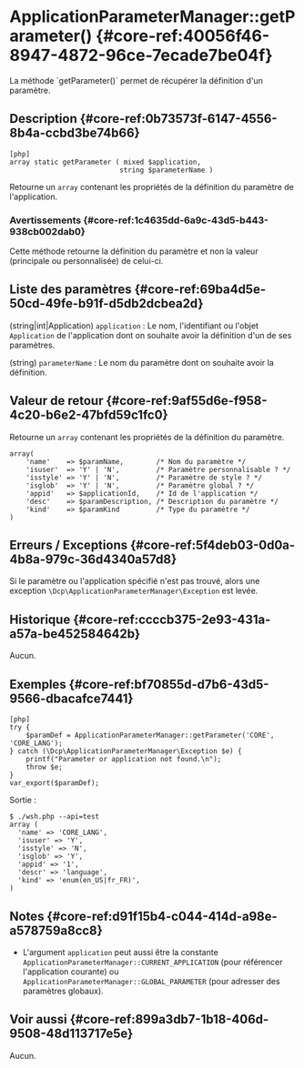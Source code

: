 # ApplicationParameterManager::getParameter() {#core-ref:40056f46-8947-4872-96ce-7ecade7be04f}

<div markdown="1" class="short-description">
La méthode `getParameter()` permet de récupérer la définition d'un paramètre.
</div>

## Description {#core-ref:0b73573f-6147-4556-8b4a-ccbd3be74b66}

    [php]
    array static getParameter ( mixed $application,
                               string $parameterName )

Retourne un `array` contenant les propriétés de la définition du paramètre de
l'application.

### Avertissements {#core-ref:1c4635dd-6a9c-43d5-b443-938cb002dab0}

Cette méthode retourne la définition du paramètre et non la valeur (principale
ou personnalisée) de celui-ci.

## Liste des paramètres {#core-ref:69ba4d5e-50cd-49fe-b91f-d5db2dcbea2d}

(string|int|Application) `application`
:   Le nom, l'identifiant ou l'objet `Application` de l'application dont on
    souhaite avoir la définition d'un de ses paramètres.

(string) `parameterName`
:   Le nom du paramètre dont on souhaite avoir la définition.

## Valeur de retour {#core-ref:9af55d6e-f958-4c20-b6e2-47bfd59c1fc0}

Retourne un `array` contenant les propriétés de la définition du paramètre.

    array(
    	'name'    => $paramName,        /* Nom du paramètre */
    	'isuser'  => 'Y' | 'N',         /* Paramètre personnalisable ? */
    	'isstyle' => 'Y' | 'N',         /* Paramètre de style ? */
    	'isglob'  => 'Y' | 'N',         /* Paramètre global ? */
    	'appid'   => $applicationId,    /* Id de l'application */
    	'desc'    => $paramDescription, /* Description du paramètre */
    	'kind'    => $paramKind         /* Type du paramètre */
    )

## Erreurs / Exceptions {#core-ref:5f4deb03-0d0a-4b8a-979c-36d4340a57d8}

Si le paramètre ou l'application spécifié n'est pas trouvé, alors une exception
`\Dcp\ApplicationParameterManager\Exception` est levée.

## Historique {#core-ref:ccccb375-2e93-431a-a57a-be452584642b}

Aucun.

## Exemples {#core-ref:bf70855d-d7b6-43d5-9566-dbacafce7441}

    [php]
    try {
        $paramDef = ApplicationParameterManager::getParameter('CORE', 'CORE_LANG');
    } catch (\Dcp\ApplicationParameterManager\Exception $e) {
        printf("Parameter or application not found.\n");
        throw $e;
    }
    var_export($paramDef);

Sortie :

    $ ./wsh.php --api=test
    array (
      'name' => 'CORE_LANG',
      'isuser' => 'Y',
      'isstyle' => 'N',
      'isglob' => 'Y',
      'appid' => '1',
      'descr' => 'language',
      'kind' => 'enum(en_US|fr_FR)',
    )

## Notes {#core-ref:d91f15b4-c044-414d-a98e-a578759a8cc8}

*   L'argument `application` peut aussi être la constante
`ApplicationParameterManager::CURRENT_APPLICATION` (pour référencer
l'application courante) ou `ApplicationParameterManager::GLOBAL_PARAMETER` (pour
adresser des paramètres globaux).

## Voir aussi {#core-ref:899a3db7-1b18-406d-9508-48d113717e5e}

Aucun.
